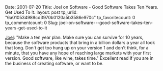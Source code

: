 Date: 2001-07-20
Title: Joel on Software - Good Software Takes Ten Years. Get Used To It.
layout: post
tp_urlid: "6a010534988cd3970b0120a5b3586e970c"
tp_favoritecount: 0
tp_commentcount: 0
Slug: joel-on-software---good-software-takes-ten-years-get-used-to-it

<a href="http://www.joelonsoftware.com/stories/storyReader$368">Joel</a>: &quot;Make a ten year plan. Make sure you can survive for 10 years, because the software products that bring in a billion dollars a year all took that long. Don&#39;t get too hung up on your version 1 and don&#39;t think, for a minute, that you have any hope of reaching large markets with your first version. Good software, like wine, takes time.&quot; Excellent read if you are in the business of creating software, or want to be.
